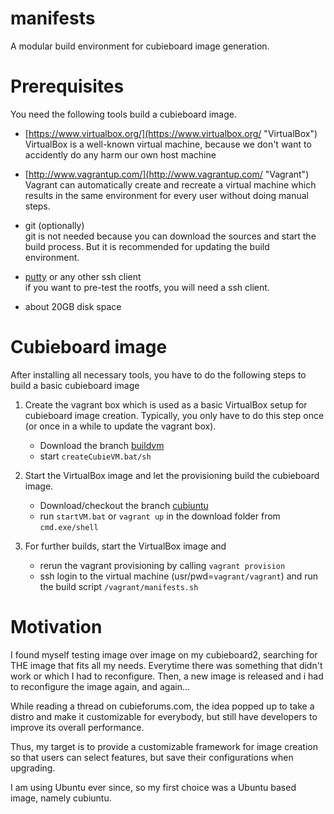 # manifests
A modular build environment for cubieboard image generation.

# Prerequisites

You need the following tools build a cubieboard image.

- [https://www.virtualbox.org/](https://www.virtualbox.org/ "VirtualBox")<br>
  VirtualBox is a well-known virtual machine, because we don't want to accidently do any harm our own host machine

- [http://www.vagrantup.com/](http://www.vagrantup.com/ "Vagrant")<br>
  Vagrant can automatically create and recreate a virtual machine which results in the same environment for every user without doing manual steps.

- git (optionally)<br>
  git is not needed because you can download the sources and start the build process. But it is recommended for updating the build environment.

- [putty](http://www.chiark.greenend.org.uk/~sgtatham/putty/download.html "putty") or any other ssh client<br>
  if you want to pre-test the rootfs, you will need a ssh client.

- about 20GB disk space 

# Cubieboard image

After installing all necessary tools, you have to do the following steps to build a basic cubieboard image

1. Create the vagrant box which is used as a basic VirtualBox setup for cubieboard image creation. Typically, you only have to do this step once (or once in a while to update the vagrant box).
   - Download the branch [buildvm](buildvm)
   - start `createCubieVM.bat/sh`

1. Start the VirtualBox image and let the provisioning build the cubieboard image.
   - Download/checkout the branch [cubiuntu](cubiuntu)
   - run `startVM.bat` or `vagrant up` in the download folder from `cmd.exe/shell`

1. For further builds, start the VirtualBox image and 
   - rerun the vagrant provisioning by calling `vagrant provision`
   - ssh login to the virtual machine (usr/pwd=`vagrant/vagrant`) and run the build script `/vagrant/manifests.sh`  

# Motivation

I found myself testing image over image on my cubieboard2, searching for THE image that fits all my needs.
Everytime there was something that didn't work or which I had to reconfigure. Then, a new image is released and i had to reconfigure the image again, and again...

While reading a thread on cubieforums.com, the idea popped up to take a distro and make it customizable for everybody,
but still have developers to improve its overall performance.

Thus, my target is to provide a customizable framework for image creation so that users can select features, but save their configurations when upgrading.

I am using Ubuntu ever since, so my first choice was a Ubuntu based image, namely cubiuntu.
